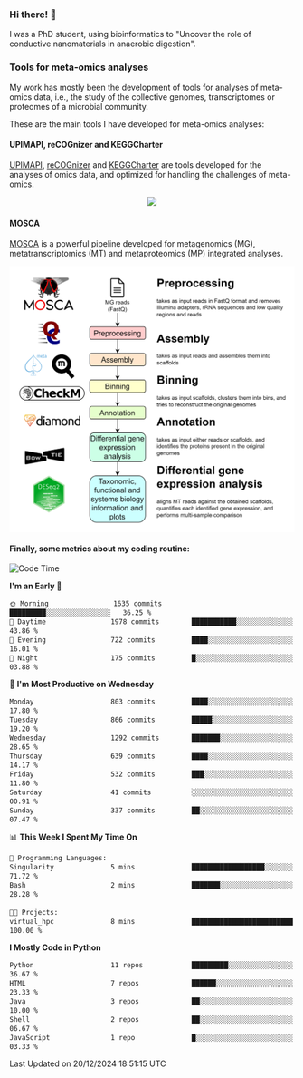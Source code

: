 ### Hi there! 👋

I was a PhD student, using bioinformatics to "Uncover the role of conductive nanomaterials in anaerobic digestion".

### Tools for meta-omics analyses

My work has mostly been the development of tools for analyses of meta-omics data, i.e., the study of the collective genomes, transcriptomes or proteomes of a microbial community.

These are the main tools I have developed for meta-omics analyses:

#### UPIMAPI, reCOGnizer and KEGGCharter

[UPIMAPI](https://github.com/iquasere/UPIMAPI), [reCOGnizer](https://github.com/iquasere/reCOGnizer) and [KEGGCharter](https://github.com/iquasere/KEGGCharter) are tools developed for the analyses of omics data, and optimized for handling the challenges of meta-omics.

<p align="center">
    <img src="assets/annotation_paper.png">
</p>

#### MOSCA

[MOSCA](https://github.com/iquasere/MOSCA) is a powerful pipeline developed for metagenomics (MG), metatranscriptomics (MT) and metaproteomics (MP) integrated analyses.

<p align="center">
    <img src="assets/mosca_workflow.png" align="center" width="700">
</p>


#### Finally, some metrics about my coding routine:

<!--START_SECTION:waka-->
![Code Time](http://img.shields.io/badge/Code%20Time-893%20hrs%2037%20mins-blue)

**I'm an Early 🐤** 

```text
🌞 Morning                1635 commits        █████████░░░░░░░░░░░░░░░░   36.25 % 
🌆 Daytime                1978 commits        ███████████░░░░░░░░░░░░░░   43.86 % 
🌃 Evening                722 commits         ████░░░░░░░░░░░░░░░░░░░░░   16.01 % 
🌙 Night                  175 commits         █░░░░░░░░░░░░░░░░░░░░░░░░   03.88 % 
```
📅 **I'm Most Productive on Wednesday** 

```text
Monday                   803 commits         ████░░░░░░░░░░░░░░░░░░░░░   17.80 % 
Tuesday                  866 commits         █████░░░░░░░░░░░░░░░░░░░░   19.20 % 
Wednesday                1292 commits        ███████░░░░░░░░░░░░░░░░░░   28.65 % 
Thursday                 639 commits         ████░░░░░░░░░░░░░░░░░░░░░   14.17 % 
Friday                   532 commits         ███░░░░░░░░░░░░░░░░░░░░░░   11.80 % 
Saturday                 41 commits          ░░░░░░░░░░░░░░░░░░░░░░░░░   00.91 % 
Sunday                   337 commits         ██░░░░░░░░░░░░░░░░░░░░░░░   07.47 % 
```


📊 **This Week I Spent My Time On** 

```text
💬 Programming Languages: 
Singularity              5 mins              ██████████████████░░░░░░░   71.72 % 
Bash                     2 mins              ███████░░░░░░░░░░░░░░░░░░   28.28 % 

🐱‍💻 Projects: 
virtual_hpc              8 mins              █████████████████████████   100.00 % 
```

**I Mostly Code in Python** 

```text
Python                   11 repos            █████████░░░░░░░░░░░░░░░░   36.67 % 
HTML                     7 repos             ██████░░░░░░░░░░░░░░░░░░░   23.33 % 
Java                     3 repos             ██░░░░░░░░░░░░░░░░░░░░░░░   10.00 % 
Shell                    2 repos             ██░░░░░░░░░░░░░░░░░░░░░░░   06.67 % 
JavaScript               1 repo              █░░░░░░░░░░░░░░░░░░░░░░░░   03.33 % 
```




 Last Updated on 20/12/2024 18:51:15 UTC
<!--END_SECTION:waka-->
